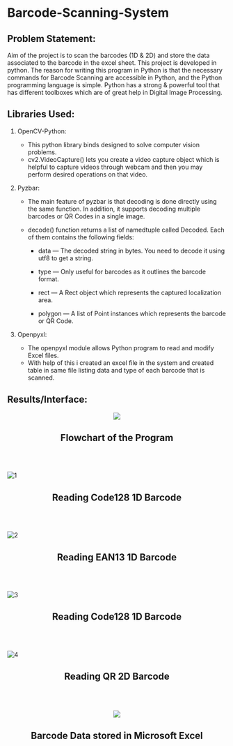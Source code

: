 # Barcode-Scanning-System #


## Problem Statement: ##

Aim of the project is to scan the barcodes (1D &amp; 2D) and store the data associated to the barcode in the excel sheet. This project is developed in python. 
The reason for writing this program in Python is that the necessary commands for Barcode Scanning are accessible in Python, and the Python programming language is simple. Python has a strong & powerful tool that has different toolboxes which are of great help in Digital Image Processing.

## Libraries Used: ##

1. OpenCV-Python:<br />
   - This python library binds designed to solve computer vision problems.
   - cv2.VideoCapture() lets you create a video capture object which is helpful to capture videos through webcam and then you may perform desired operations on that     video.

2. Pyzbar:<br />
    - The main feature of pyzbar is that decoding is done directly using the same function. In addition, it supports decoding multiple barcodes or QR Codes in a single image.

    - decode() function returns a list of namedtuple called Decoded. Each of them contains the following fields:

      - data — The decoded string in bytes. You need to decode it using utf8 to get a string.

      - type — Only useful for barcodes as it outlines the barcode format.

      - rect — A Rect object which represents the captured localization area.

      - polygon — A list of Point instances which represents the barcode or QR Code.

3. Openpyxl:<br />
    - The openpyxl module allows Python program to read and modify Excel files. 
    - With help of this i created an excel file in the system and created table in same file listing data and type of each barcode that is scanned. 

## Results/Interface: ##

<p align="center">
  <img src="https://user-images.githubusercontent.com/56083892/180940024-d66a0dd4-a0c3-4757-8040-9338b8e3dbae.png">
</p>

<h2 align="center">Flowchart of the Program</h2><br/><br/>


 ![1](https://user-images.githubusercontent.com/56083892/180941458-442be529-a882-4a58-b67b-4974e842ea40.png)

 <h2 align="center">Reading Code128 1D Barcode</h2><br/><br/>

 

 ![2](https://user-images.githubusercontent.com/56083892/180941641-aad7e50e-d93c-4143-9d61-b591737d36e1.png)

<h2 align="center">Reading EAN13 1D Barcode</h2><br/><br/>


![3](https://user-images.githubusercontent.com/56083892/180941656-f42edf81-e009-4296-9d24-347279121bb7.png)

<h2 align="center">Reading Code128 1D Barcode</h2><br/><br/>



![4](https://user-images.githubusercontent.com/56083892/180941667-54a89cd3-a470-45b7-a058-96f3a8875a40.png)

<h2 align="center">Reading QR 2D Barcode</h2><br/><br/>



<p align="center">

  <img src="https://user-images.githubusercontent.com/56083892/180942265-eaec3cb0-d473-4952-ab7a-947dd2d1fcf8.png">

</p>

<h2 align="center">Barcode Data stored in Microsoft Excel</h2><br/><br/>
